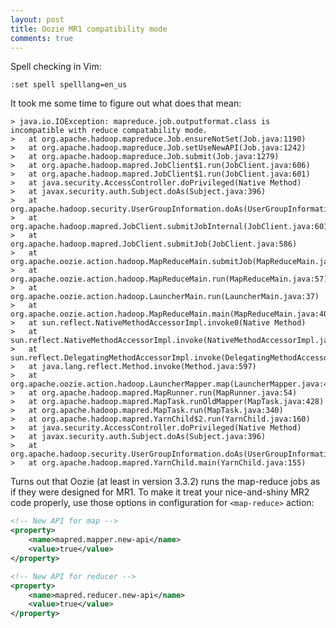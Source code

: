 ```yaml
---
layout: post
title: Oozie MR1 compatibility mode
comments: true
---
```


Spell checking in Vim:

```
:set spell spelllang=en_us
```

It took me some time to figure out what does that mean:

    > java.io.IOException: mapreduce.job.outputformat.class is incompatible with reduce compatability mode.
    >   at org.apache.hadoop.mapreduce.Job.ensureNotSet(Job.java:1190)
    >   at org.apache.hadoop.mapreduce.Job.setUseNewAPI(Job.java:1242)
    >   at org.apache.hadoop.mapreduce.Job.submit(Job.java:1279)
    >   at org.apache.hadoop.mapred.JobClient$1.run(JobClient.java:606)
    >   at org.apache.hadoop.mapred.JobClient$1.run(JobClient.java:601)
    >   at java.security.AccessController.doPrivileged(Native Method)
    >   at javax.security.auth.Subject.doAs(Subject.java:396)
    >   at org.apache.hadoop.security.UserGroupInformation.doAs(UserGroupInformation.java:1438)
    >   at org.apache.hadoop.mapred.JobClient.submitJobInternal(JobClient.java:601)
    >   at org.apache.hadoop.mapred.JobClient.submitJob(JobClient.java:586)
    >   at org.apache.oozie.action.hadoop.MapReduceMain.submitJob(MapReduceMain.java:97)
    >   at org.apache.oozie.action.hadoop.MapReduceMain.run(MapReduceMain.java:57)
    >   at org.apache.oozie.action.hadoop.LauncherMain.run(LauncherMain.java:37)
    >   at org.apache.oozie.action.hadoop.MapReduceMain.main(MapReduceMain.java:40)
    >   at sun.reflect.NativeMethodAccessorImpl.invoke0(Native Method)
    >   at sun.reflect.NativeMethodAccessorImpl.invoke(NativeMethodAccessorImpl.java:39)
    >   at sun.reflect.DelegatingMethodAccessorImpl.invoke(DelegatingMethodAccessorImpl.java:25)
    >   at java.lang.reflect.Method.invoke(Method.java:597)
    >   at org.apache.oozie.action.hadoop.LauncherMapper.map(LauncherMapper.java:495)
    >   at org.apache.hadoop.mapred.MapRunner.run(MapRunner.java:54)
    >   at org.apache.hadoop.mapred.MapTask.runOldMapper(MapTask.java:428)
    >   at org.apache.hadoop.mapred.MapTask.run(MapTask.java:340)
    >   at org.apache.hadoop.mapred.YarnChild$2.run(YarnChild.java:160)
    >   at java.security.AccessController.doPrivileged(Native Method)
    >   at javax.security.auth.Subject.doAs(Subject.java:396)
    >   at org.apache.hadoop.security.UserGroupInformation.doAs(UserGroupInformation.java:1438)
    >   at org.apache.hadoop.mapred.YarnChild.main(YarnChild.java:155)

Turns out that Oozie (at least in version 3.3.2) runs the map-reduce jobs as if they were designed for MR1. To make it treat your nice-and-shiny MR2 code properly, use those options in configuration for `<map-reduce>` action:

```xml
<!-- New API for map -->
<property>
    <name>mapred.mapper.new-api</name>
    <value>true</value>
</property>

<!-- New API for reducer -->
<property>
    <name>mapred.reducer.new-api</name>
    <value>true</value>
</property>
```
